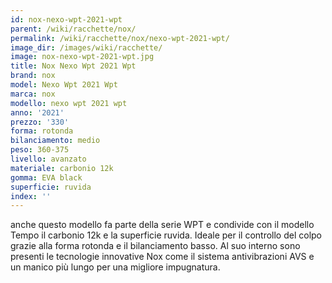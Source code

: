 ```yaml
---
id: nox-nexo-wpt-2021-wpt
parent: /wiki/racchette/nox/
permalink: /wiki/racchette/nox/nexo-wpt-2021-wpt/
image_dir: /images/wiki/racchette/
image: nox-nexo-wpt-2021-wpt.jpg
title: Nox Nexo Wpt 2021 Wpt
brand: nox
model: Nexo Wpt 2021 Wpt
marca: nox
modello: nexo wpt 2021 wpt
anno: '2021'
prezzo: '330'
forma: rotonda
bilanciamento: medio
peso: 360-375
livello: avanzato
materiale: carbonio 12k
gomma: EVA black
superficie: ruvida
index: ''
---
```

anche questo modello fa parte della serie WPT e condivide con il modello Tempo il carbonio 12k e la superficie ruvida. Ideale per il controllo del colpo grazie alla forma rotonda e il bilanciamento basso. Al suo interno sono presenti le tecnologie innovative Nox come il sistema antivibrazioni AVS e un manico più lungo per una migliore impugnatura.